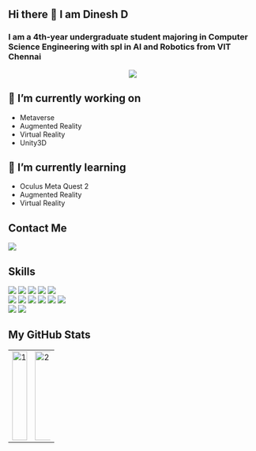 ## Hi there 👋 I am Dinesh D
### I am a 4th-year undergraduate student majoring in Computer Science Engineering with spl in AI and Robotics from VIT Chennai

<p align="center">
<img src="https://user-images.githubusercontent.com/65805525/135856232-aa161994-2c13-4ac3-b7ca-f597e65029d0.gif"></p>

                                                                                                                

## 🔭 I’m currently working on 
- Metaverse
- Augmented Reality
- Virtual Reality
- Unity3D

## 🌱 I’m currently learning
- Oculus Meta Quest 2
- Augmented Reality
- Virtual Reality




                                                                                                                
## Contact Me
 <a href= "https://www.linkedin.com/in/dinesh-dhanshekhar-867678200/"><img src="https://img.shields.io/badge/LinkedIn-0077B5?style=for-the-badge&logo=linkedin&logoColor=white"></a>

## Skills
<div>
  <img src="https://img.shields.io/badge/Python-5D3FD3?style=for-the-badge&logo=python&logoColor=white">
    <img src="https://img.shields.io/badge/C-000080?style=for-the-badge&logo=c&logoColor=white">
   <img src="https://img.shields.io/badge/C%2B%2B-1F51FF?style=for-the-badge&logo=c%2B%2B&logoColor=white">
  <img src="https://img.shields.io/badge/Java-0096FF?style=for-the-badge&logo=Java">
  <img src="https://img.shields.io/badge/C%23-1F51FF?style=for-the-badge">
  <br>
  <img src="https://img.shields.io/badge/Unity-110000?style=for-the-badge&logo=unity&logoColor=white">
  <img src="https://img.shields.io/badge/ARFoundation-9F2B68?style=for-the-badge">
  <img src="https://img.shields.io/badge/ARCore-702963?style=for-the-badge">
  <img src="https://img.shields.io/badge/ARKit-C3B1E1?style=for-the-badge">
  <img src="https://img.shields.io/badge/Oculus%202-1C1E20?style=for-the-badge&logo=Oculus">
  <img src="https://img.shields.io/badge/Meta%20Quest%202-%230467DF?style=for-the-badge&logo=meta">
  <br>
  
  <img src="https://img.shields.io/badge/Git-F05032?style=for-the-badge&logo=git&logoColor=white">
  <img src="https://img.shields.io/badge/Github-FF9A00?style=for-the-badge&logo=github&logoColor=white">
  
  
</div>

## My GitHub Stats

<table>
  <tr>
    <td>
<img height="180em" src="https://github-readme-stats.vercel.app/api?username=dinesh15052003&show_icons=true&&&count_private=true&include_all_commits=true&theme=tokyonight" display=block width=100% height=auto align="center" alt="1"></td>
    <td>
<img src="https://github-readme-stats.vercel.app/api/top-langs/?username=dinesh15052003&theme=tokyonight&layout=compact" display=block height=180 width=200% align="center" alt="2">
    </td></tr>
  </table>
